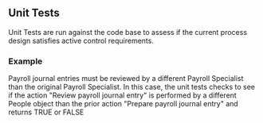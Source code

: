 ## Unit Tests

Unit Tests are run against the code base to assess if the current process design satisfies active control requirements.

### Example

Payroll journal entries must be reviewed by a different Payroll Specialist than the original Payroll Specialist. In this case, the unit tests checks to see if the action "Review payroll journal entry" is performed by a different People object than the prior action "Prepare payroll journal entry" and returns TRUE or FALSE

